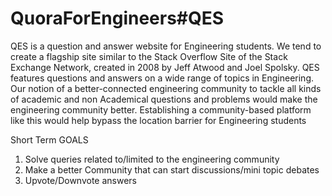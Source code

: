 # QuoraForEngineers#QES
QES is a question and answer website for Engineering students. We tend to create a flagship
site similar to the Stack Overflow Site of the Stack Exchange Network, created in 2008 by Jeff
Atwood and Joel Spolsky. QES features questions and answers on a wide range of topics in
Engineering. Our notion of a better-connected engineering community to tackle all kinds of
academic and non Academical questions and problems would make the engineering
community better. Establishing a community-based platform like this would help bypass the
location barrier for Engineering students

Short Term GOALS
1. Solve queries related to/limited to the engineering community
2. Make a better Community that can start discussions/mini topic debates
3. Upvote/Downvote answers
